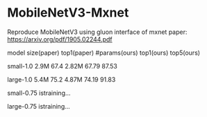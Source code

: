 # MobileNetV3-Mxnet
Reproduce MobileNetV3 using gluon interface of mxnet
paper: https://arxiv.org/pdf/1905.02244.pdf

model      size(paper)  top1(paper) #params(ours) top1(ours) top5(ours)

small-1.0    2.9M         67.4        2.82M      67.79     87.53

large-1.0    5.4M         75.2        4.87M      74.19     91.83

small-0.75   istraining...

large-0.75   istraining...
